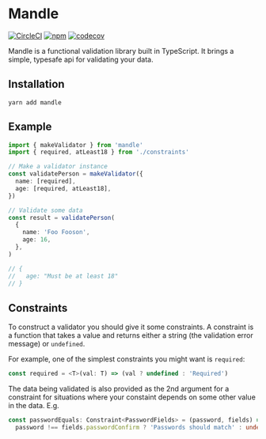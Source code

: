 # Mandle

[![CircleCI](https://img.shields.io/circleci/project/github/harrygr/mandle.svg?style=flat-square)](https://circleci.com/gh/harrygr/mandle) [![npm](https://img.shields.io/npm/v/mandle.svg?style=flat-square)](https://www.npmjs.com/package/mandle) [![codecov](https://codecov.io/gh/harrygr/mandle/branch/master/graph/badge.svg)](https://codecov.io/gh/harrygr/mandle)

Mandle is a functional validation library built in TypeScript. It brings a simple, typesafe api for validating your data.

## Installation

```
yarn add mandle
```

## Example

```typescript
import { makeValidator } from 'mandle'
import { required, atLeast18 } from './constraints'

// Make a validator instance
const validatePerson = makeValidator({
  name: [required],
  age: [required, atLeast18],
})

// Validate some data
const result = validatePerson(
  {
    name: 'Foo Fooson',
    age: 16,
  },
)

// {
//   age: "Must be at least 18"
// }
```

## Constraints

To construct a validator you should give it some constraints. A constraint is a function that takes a value and returns either a string (the validation error message) or `undefined`.

For example, one of the simplest constraints you might want is `required`:

```typescript
const required = <T>(val: T) => (val ? undefined : 'Required')
```

The data being validated is also provided as the 2nd argument for a constraint for situations where your constaint depends on some other value in the data. E.g.

```typescript
const passwordEquals: Constraint<PasswordFields> = (password, fields) =>
  password !== fields.passwordConfirm ? 'Passwords should match' : undefined
```
